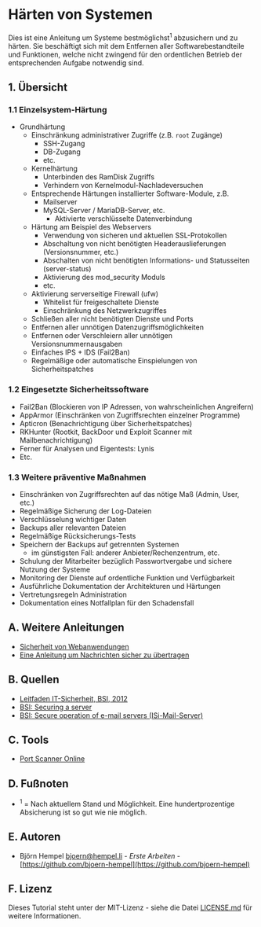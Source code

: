 # Härten von Systemen

Dies ist eine Anleitung um Systeme bestmöglichst<sup>1</sup> abzusichern und zu härten. Sie beschäftigt sich mit dem Entfernen aller Softwarebestandteile und Funktionen, welche nicht zwingend für den ordentlichen Betrieb der entsprechenden Aufgabe notwendig sind.

## 1. Übersicht

### 1.1 Einzelsystem-Härtung

* Grundhärtung
  * Einschränkung administrativer Zugriffe (z.B. `root` Zugänge)
    * SSH-Zugang
    * DB-Zugang
    * etc.
  * Kernelhärtung
    * Unterbinden des RamDisk Zugriffs
    * Verhindern von Kernelmodul-Nachladeversuchen
  * Entsprechende Härtungen installierter Software-Module, z.B.
    * Mailserver
    * MySQL-Server / MariaDB-Server, etc.
      * Aktivierte verschlüsselte Datenverbindung
  * Härtung am Beispiel des Webservers
    * Verwendung von sicheren und aktuellen SSL-Protokollen
    * Abschaltung von nicht benötigten Headerauslieferungen (Versionsnummer, etc.)
    * Abschalten von nicht benötigten Informations- und Statusseiten (server-status)
    * Aktivierung des mod_security Moduls
    * etc.
  * Aktivierung serverseitige Firewall (ufw)
    * Whitelist für freigeschaltete Dienste
    * Einschränkung des Netzwerkzugriffes
  * Schließen aller nicht benötigten Dienste und Ports
  * Entfernen aller unnötigen Datenzugriffsmöglichkeiten
  * Entfernen oder Verschleiern aller unnötigen Versionsnummernausgaben 
  * Einfaches IPS + IDS (Fail2Ban)
  * Regelmäßige oder automatische Einspielungen von Sicherheitspatches
  
### 1.2 Eingesetzte Sicherheitssoftware

* Fail2Ban (Blockieren von IP Adressen, von wahrscheinlichen Angreifern)
* AppArmor (Einschränken von Zugriffsrechten einzelner Programme)
* Apticron (Benachrichtigung über Sicherheitspatches)
* RKHunter (Rootkit, BackDoor und Exploit Scanner mit Mailbenachrichtigung)
* Ferner für Analysen und Eigentests: Lynis
* Etc.

### 1.3 Weitere präventive Maßnahmen

* Einschränken von Zugriffsrechten auf das nötige Maß (Admin, User, etc.)
* Regelmäßige Sicherung der Log-Dateien
* Verschlüsselung wichtiger Daten
* Backups aller relevanten Dateien
* Regelmäßige Rücksicherungs-Tests
* Speichern der Backups auf getrennten Systemen
  * im günstigsten Fall: anderer Anbieter/Rechenzentrum, etc.
* Schulung der Mitarbeiter bezüglich Passwortvergabe und sichere Nutzung der Systeme
* Monitoring der Dienste auf ordentliche Funktion und Verfügbarkeit
* Ausführliche Dokumentation der Architekturen und Härtungen
* Vertretungsregeln Administration
* Dokumentation eines Notfallplan für den Schadensfall

## A. Weitere Anleitungen

* [Sicherheit von Webanwendungen](https://github.com/friends-of-tutorials/web-application-security/blob/master/README.de.md)
* [Eine Anleitung um Nachrichten sicher zu übertragen](https://github.com/friends-of-tutorials/securely-transfer-messages)

## B. Quellen

* [Leitfaden IT-Sicherheit, BSI, 2012](https://www.bsi.bund.de/SharedDocs/Downloads/DE/BSI/Grundschutz/Leitfaden/GS-Leitfaden_pdf.pdf?__blob=publicationFile)
* [BSI: Securing a server](https://www.bsi.bund.de/DE/Themen/StandardsKriterien/ISi-Reihe/ISi-Server/server_node.html)
* [BSI: Secure operation of e-mail servers (ISi-Mail-Server)](https://www.bsi.bund.de/DE/Themen/StandardsKriterien/ISi-Reihe/ISi-Mail-Server/mail_server_node.html;jsessionid=C775445C3C19BC3FF7B8BE2F49813BB8.1_cid360)

## C. Tools

* [Port Scanner Online](https://pentest-tools.com/network-vulnerability-scanning/tcp-port-scanner-online-nmap#)

## D. Fußnoten

* <sup>1</sup> = Nach aktuellem Stand und Möglichkeit. Eine hundertprozentige Absicherung ist so gut wie nie möglich.

## E. Autoren

* Björn Hempel <bjoern@hempel.li> - _Erste Arbeiten_ - [https://github.com/bjoern-hempel](https://github.com/bjoern-hempel)

## F. Lizenz

Dieses Tutorial steht unter der MIT-Lizenz - siehe die Datei [LICENSE.md](/LICENSE.md) für weitere Informationen.
